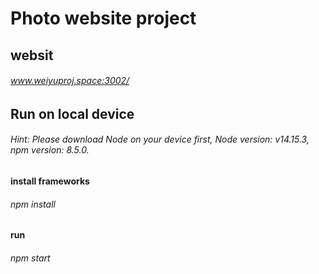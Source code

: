 # Photo website project

## websit
###### www.weiyuproj.space:3002/

## Run on local device
###### Hint: Please download Node on your device first, Node version: v14.15.3, npm version: 8.5.0.
#### install frameworks
###### npm install
#### run
###### npm start
